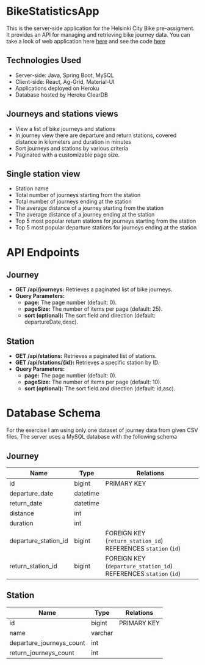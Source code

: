 # BikeStatisticsApp
This is the server-side application for the Helsinki City Bike pre-assigment. It provides an API for managing and retrieving bike journey data. 
You can take a look of web application here [here](https://helsinki-city-bike-web.herokuapp.com/) and see the code  [here](https://github.com/arinasold/BikeStatisticsFrontEnd)
## Technologies Used
- Server-side: Java, Spring Boot, MySQL
- Client-side: React, Ag-Grid, Material-UI
- Applications deployed on Heroku
- Database hosted by Heroku ClearDB

## Journeys and stations views

- View a list of bike journeys and stations 
- In journey view there are departure and return stations, covered distance in kilometers and duration in minutes
- Sort journeys and stations by various criteria
- Paginated with a customizable page size.
## Single station view
- Station name
- Total number of journeys starting from the station
- Total number of journeys ending at the station
- The average distance of a journey starting from the station
- The average distance of a journey ending at the station
- Top 5 most popular return stations for journeys starting from the station
- Top 5 most popular departure stations for journeys ending at the station

# API Endpoints
## Journey
- **GET /api/journeys:** Retrieves a paginated list of bike journeys.
- **Query Parameters:**
  - **page:** The page number (default: 0).
  - **pageSize:** The number of items per page (default: 25).
  - **sort (optional):** The sort field and direction (default: departureDate,desc).
## Station
- **GET /api/stations:** Retrieves a paginated list of stations.
- **GET /api/stations/{id}:** Retrieves a specific station by ID.
- **Query Parameters:**
  - **page:** The page number (default: 0).
  - **pageSize:** The number of items per page (default: 10).
  - **sort (optional):** The sort field and direction (default: id,asc).
# Database Schema
For the exercise I am using only one dataset of journey data from given CSV files.
The server uses a MySQL database with the following schema
## Journey
| Name                  | Type      |  Relations  |
| -------------         | ----------|-------------|
| id                    | bigint    | PRIMARY KEY |
| departure_date        | datetime  |             |
| return_date           | datetime  |             |
| distance              | int       |             |
| duration              | int       |             |
| departure_station_id  | bigint    |   FOREIGN KEY (`return_station_id`) REFERENCES `station` (`id`)          |
| return_station_id     | bigint    |   FOREIGN KEY (`departure_station_id`) REFERENCES `station` (`id`)          |
## Station
| Name                  | Type      |  Relations  |
| -------------         | ----------|-------------|
| id                    | bigint    | PRIMARY KEY |
| name        | varchar  |             |
| departure_journeys_count              | int       |             |
|return_journeys_count              | int       |             |

